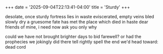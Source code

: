 +++
date = '2025-09-04T22:13:41-04:00'
title = 'Sturdy'
+++

desolate, once sturdy fortress lies in waste
eviscerated, empty veins bled slowly dry
a gruesome fate has met the place which died in haste
dear friends of mine, i need now ask you only why

could we have not brought brighter days to bid farewell?
or had the prophecies we jokingly did there tell
rightly spell the end we'd head toward:
dead cord